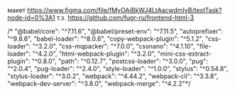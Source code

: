 макет https://www.figma.com/file/fMyOAiBkWJ4LtAacwdmIyB/testTask?node-id=0%3A1
т.з. https://github.com/fugr-ru/frontend-html-3

/* "@babel/core": "^7.11.6",
    "@babel/preset-env": "^7.11.5",
    "autoprefixer": "^9.8.6",
    "babel-loader": "^8.0.6",
    "copy-webpack-plugin": "^5.1.2",
    "css-loader": "^3.2.0",
    "css-mqpacker": "^7.0.0",
    "cssnano": "^4.1.10",
    "file-loader": "^4.2.0",
    "html-webpack-plugin": "^3.2.0",
    "mini-css-extract-plugin": "^0.8.0",
    "path": "^0.12.7",
    "postcss-loader": "^3.0.0",
    "pug": "^2.0.4",
    "pug-loader": "^2.4.0",
    "style-loader": "^1.0.0",
    "stylus": "^0.54.8",
    "stylus-loader": "^3.0.2",
    "webpack": "^4.44.2",
    "webpack-cli": "^3.3.8",
    "webpack-dev-server": "^3.8.0",
    "webpack-merge": "^4.2.2"*/
